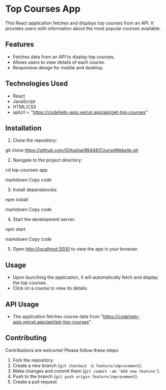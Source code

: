 # Top Courses App

This React application fetches and displays top courses from an API. It provides users with information about the most popular courses available.

## Features

- Fetches data from an API to display top courses.
- Allows users to view details of each course.
- Responsive design for mobile and desktop.

## Technologies Used

- React
- JavaScript
- HTML/CSS
- apiUrl = "https://codehelp-apis.vercel.app/api/get-top-courses"

## Installation

1. Clone the repository:

git clone https://github.com/Gittushar88448/CourseWebsite.git


2. Navigate to the project directory:

cd top-courses-app

markdown
Copy code

3. Install dependencies:

npm install

markdown
Copy code

4. Start the development server:

npm start

markdown
Copy code

5. Open [http://localhost:3000](http://localhost:3000) to view the app in your browser.

## Usage

- Upon launching the application, it will automatically fetch and display the top courses.
- Click on a course to view its details.

## API Usage

- The application fetches course data from "https://codehelp-apis.vercel.app/api/get-top-courses".

## Contributing

Contributions are welcome! Please follow these steps:

1. Fork the repository.
2. Create a new branch (`git checkout -b feature/improvement`).
3. Make changes and commit them (`git commit -am 'Add new feature'`).
4. Push to the branch (`git push origin feature/improvement`).
5. Create a pull request.
